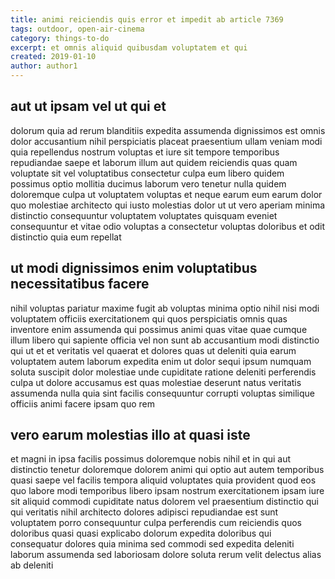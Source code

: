 ```yaml
---
title: animi reiciendis quis error et impedit ab article 7369
tags: outdoor, open-air-cinema
category: things-to-do
excerpt: et omnis aliquid quibusdam voluptatem et qui
created: 2019-01-10
author: author1
---
```


## aut ut ipsam vel ut qui et

dolorum quia ad rerum blanditiis expedita assumenda dignissimos est omnis dolor accusantium nihil perspiciatis placeat praesentium ullam veniam modi quia repellendus nostrum voluptas et iure sit tempore temporibus repudiandae saepe et laborum illum aut quidem reiciendis quas quam voluptate sit vel voluptatibus consectetur culpa eum libero quidem possimus optio mollitia ducimus laborum vero tenetur nulla quidem doloremque culpa ut voluptatem voluptas et neque earum eum earum dolor quo molestiae architecto qui iusto molestias dolor ut ut vero aperiam minima distinctio consequuntur voluptatem voluptates quisquam eveniet consequuntur et vitae odio voluptas a consectetur voluptas doloribus et odit distinctio quia eum repellat

## ut modi dignissimos enim voluptatibus necessitatibus facere

nihil voluptas pariatur maxime fugit ab voluptas minima optio nihil nisi modi voluptatem officiis exercitationem qui quos perspiciatis omnis quas inventore enim assumenda qui possimus animi quas vitae quae cumque illum libero qui sapiente officia vel non sunt ab accusantium modi distinctio qui ut et et veritatis vel quaerat et dolores quas ut deleniti quia earum voluptatem autem laborum expedita enim ut dolor sequi ipsum numquam soluta suscipit dolor molestiae unde cupiditate ratione deleniti perferendis culpa ut dolore accusamus est quas molestiae deserunt natus veritatis assumenda nulla quia sint facilis consequuntur corrupti voluptas similique officiis animi facere ipsam quo rem

## vero earum molestias illo at quasi iste

et magni in ipsa facilis possimus doloremque nobis nihil et in qui aut distinctio tenetur doloremque dolorem animi qui optio aut autem temporibus quasi saepe vel facilis tempora aliquid voluptates quia provident quod eos quo labore modi temporibus libero ipsam nostrum exercitationem ipsam iure sit aliquid commodi cupiditate natus dolorem vel praesentium distinctio qui qui veritatis nihil architecto dolores adipisci repudiandae est sunt voluptatem porro consequuntur culpa perferendis cum reiciendis quos doloribus quasi quasi explicabo dolorum expedita doloribus qui consequatur dolores quia minima sed commodi sed expedita deleniti laborum assumenda sed laboriosam dolore soluta rerum velit delectus alias ab deleniti

